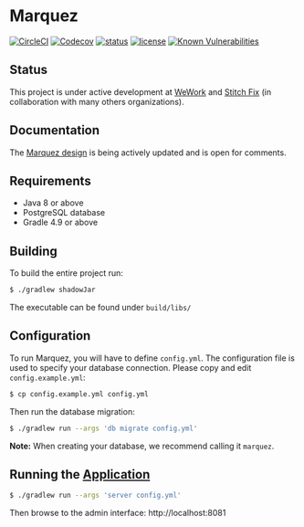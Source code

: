 # Marquez

[![CircleCI](https://circleci.com/gh/MarquezProject/marquez/tree/master.svg?style=shield)](https://circleci.com/gh/MarquezProject/marquez/tree/master) [![Codecov](https://img.shields.io/codecov/c/github/MarquezProject/marquez.svg)](https://codecov.io/gh/MarquezProject/marquez) [![status](https://img.shields.io/badge/status-WIP-yellow.svg)](#status) [![license](https://img.shields.io/badge/license-Apache_2.0-blue.svg)](https://raw.githubusercontent.com/MarquezProject/marquez/master/LICENSE) [![Known Vulnerabilities](https://snyk.io/test/github/MarquezProject/marquez/badge.svg)](https://snyk.io/test/github/MarquezProject/marquez)

## Status

This project is under active development at [WeWork](https://www.wework.com/) and [Stitch Fix](https://www.stitchfix.com) (in collaboration with many others organizations).

## Documentation

The [Marquez design](https://drive.google.com/open?id=1zxvp-6jv4Gs7eAGFmK0fbKbYL9cbEQrRJKLk3ez4PRA) is being actively updated and is open for comments.

## Requirements

* Java 8 or above
* PostgreSQL database
* Gradle 4.9 or above

## Building

To build the entire project run:

```bash
$ ./gradlew shadowJar
```
The executable can be found under `build/libs/`

## Configuration

To run Marquez, you will have to define `config.yml`. The configuration file is used to specify your database connection. Please copy and edit `config.example.yml`:

```bash
$ cp config.example.yml config.yml
```

Then run the database migration:

```bash
$ ./gradlew run --args 'db migrate config.yml'
```

**Note:** When creating your database, we recommend calling it `marquez`.

## Running the [Application](https://github.com/MarquezProject/marquez/blob/master/src/main/java/marquez/MarquezApplication.java)

```bash
$ ./gradlew run --args 'server config.yml'
```

Then browse to the admin interface: http://localhost:8081
